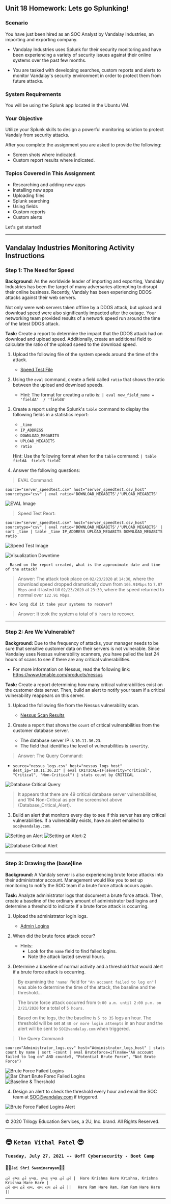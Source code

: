 ## Unit 18 Homework: Lets go Splunking!

### Scenario

You have just been hired as an SOC Analyst by Vandalay Industries, an importing and exporting company.
 
- Vandalay Industries uses Splunk for their security monitoring and have been experiencing a variety of security issues against their online systems over the past few months. 
 
- You are tasked with developing searches, custom reports and alerts to monitor Vandalay's security environment in order to protect them from future attacks.


### System Requirements 

You will be using the Splunk app located in the Ubuntu VM.


### Your Objective 

Utilize your Splunk skills to design a powerful monitoring solution to protect Vandaly from security attacks.

After you complete the assignment you are asked to provide the following:

- Screen shots where indicated.
- Custom report results where indicated.

### Topics Covered in This Assignment

- Researching and adding new apps
- Installing new apps
- Uploading files
- Splunk searching
- Using fields
- Custom reports
- Custom alerts

Let's get started!

---

## Vandalay Industries Monitoring Activity Instructions


### Step 1: The Need for Speed 

**Background**: As the worldwide leader of importing and exporting, Vandalay Industries has been the target of many adversaries attempting to disrupt their online business. Recently, Vandaly has been experiencing DDOS attacks against their web servers.

Not only were web servers taken offline by a DDOS attack, but upload and download speed were also significantly impacted after the outage. Your networking team provided results of a network speed run around the time of the latest DDOS attack.

**Task:** Create a report to determine the impact that the DDOS attack had on download and upload speed. Additionally, create an additional field to calculate the ratio of the upload speed to the download speed.


1.  Upload the following file of the system speeds around the time of the attack.
    - [Speed Test File](resources/server_speedtest.csv)

2. Using the `eval` command, create a field called `ratio` that shows the ratio between the upload and download speeds.
   - Hint: The format for creating a ratio is: `| eval new_field_name = 'fieldA'  / 'fieldB'`
      
3. Create a report using the Splunk's `table` command to display the following fields in a statistics report:
    - `_time`
    - `IP_ADDRESS`
    - `DOWNLOAD_MEGABITS`
    - `UPLOAD_MEGABITS`
    - `ratio`
  
   Hint: Use the following format when for the `table` command: `| table fieldA  fieldB fieldC`

4. Answer the following questions:

> EVAL Command:

`source="server_speedtest.csv" host="server_speedtest.csv_host" sourcetype="csv" | eval ratio='DOWNLOAD_MEGABITS'/'UPLOAD_MEGABITS'`

![EVAL Image](/Homework/Images/1_Eval-1.PNG)

> Speed Test Reort:

`source="server_speedtest.csv" host="server_speedtest.csv_host" sourcetype="csv" | eval ratio='DOWNLOAD_MEGABITS'/'UPLOAD_MEGABITS' | sort _time | table _time IP_ADDRESS UPLOAD_MEGABITS DOWNLOAD_MEGABITS ratio`

![Speed Test Image](/Homework/Images/1_Speed_Report-1.PNG)  

![Visualization Downtime](/Homework/Images/1_Reduced_speed_of_downloads.PNG)

    - Based on the report created, what is the approximate date and time of the attack?

> Answer: The attack took place on `02/23/2020` at `14:30`, where the download speed dropped dramatically down from `105.91Mbps` to `7.87 Mbps` and it lasted till `02/23/2020` at `23:30`, where the speed returned to normal over `122.91 Mbps`.


    - How long did it take your systems to recover?

> Answer: It took the system a total of `9 hours` to recover.  

---

### Step 2: Are We Vulnerable? 

**Background:**  Due to the frequency of attacks, your manager needs to be sure that sensitive customer data on their servers is not vulnerable. Since Vandalay uses Nessus vulnerability scanners, you have pulled the last 24 hours of scans to see if there are any critical vulnerabilities.

  - For more information on Nessus, read the following link: https://www.tenable.com/products/nessus

**Task:** Create a report determining how many critical vulnerabilities exist on the customer data server. Then, build an alert to notify your team if a critical vulnerability reappears on this server.

1. Upload the following file from the Nessus vulnerability scan.
   - [Nessus Scan Results](resources/nessus_logs.csv)

2. Create a report that shows the `count` of critical vulnerabilities from the customer database server.
   - The database server IP is `10.11.36.23`.
   - The field that identifies the level of vulnerabilities is `severity`.

> Answer: The Query Command:

- `source="nessus_logs.csv" host="nessus_logs_host" dest_ip="10.11.36.23" | eval CRITICAL=IF(severity="critical", "Critical", "Non-Critical") | stats count by CRITICAL`

![Database Critical Query](/Homework/Images/2_Database_Critical_Query.PNG)

> It appears that there are 49 critical database server vulnerabilities, and 194 Non-Critical as per the screenshot above (Database_Critical_Alert).  

      
3. Build an alert that monitors every day to see if this server has any critical vulnerabilities. If a vulnerability exists, have an alert emailed to `soc@vandalay.com`.

![Setting an Alert](/Homework/Images/2_Set_an_alert-1.PNG)
![Setting an Alert-2](/Homework/Images/2_Set_an_alert-2.PNG)  

![Database Critical Alert](/Homework/Images/2_Critical_Database_Server_Vulnerabilities_Alert.PNG)

---

### Step 3: Drawing the (base)line

**Background:**  A Vandaly server is also experiencing brute force attacks into their administrator account. Management would like you to set up monitoring to notify the SOC team if a brute force attack occurs again.


**Task:** Analyze administrator logs that document a brute force attack. Then, create a baseline of the ordinary amount of administrator bad logins and determine a threshold to indicate if a brute force attack is occurring.

1. Upload the administrator login logs.
   - [Admin Logins](resources/Administrator_logs.csv)

2. When did the brute force attack occur?
   - Hints:
     - Look for the `name` field to find failed logins.
     - Note the attack lasted several hours.

      
3. Determine a baseline of normal activity and a threshold that would alert if a brute force attack is occurring.

> By examining the `'name'` field for `"An account failed to log on"` I was able to determine the time of the attack, the baseline and the threshold...

> The brute force attack occurred from `9:00 a.m. until 2:00 p.m. on 2/21/2020` for a total of `5 hours`.

> Based on the logs, the the baseline is `5 to 35` logs an hour. The threshold will be set at `40 or more login attempts` in an hour and the alert will be sent to `SOC@vandalay.com` when triggered.

> The Query Command:

`source="Administrator_logs.csv" host="Administrator_logs_host" | stats count by name | sort -count | eval Bruteforce=if(name="An account failed to log on" AND count>5, "Potential Brute Force", "Not Brute Force")`

![Brute Force Failed Logins](/Homework/Images/3_Failed_Logins_Query.PNG)  
![Bar Chart Brute Forec Failed Logins](/Homework/Images/3_Bar_Chart_Failed_Logins_Query.PNG)  
![Baseline & Thershold](/Homework/Images/3_Baseline_and_threshold.PNG)

4. Design an alert to check the threshold every hour and email the SOC team at SOC@vandalay.com if triggered. 

![Brute Force Failed Logins Alert](/Homework/Images/3_Brute_Force_Failed_Logins_Alert.PNG)
 
---

© 2020 Trilogy Education Services, a 2U, Inc. brand. All Rights Reserved.

---
  
## :sunglasses: `Ketan Vithal Patel` :sunglasses:  


### `Tuesday, July 27, 2021 -- UofT Cybersecurity - Boot Camp`
#### :rose::rose:`Jai Shri Swaminarayan`:rose::rose:
```
હરે કૃષ્ણ હરે કૃષ્ણ, કૃષ્ણ કૃષ્ણ હરે હરે |  Hare Krishna Hare Krishna, Krishna Krishna Hare Hare |
હરે રામ હરે રામ, રામ રામ હરે હરે ||   Hare Ram Hare Ram, Ram Ram Hare Hare ||
```
---  
